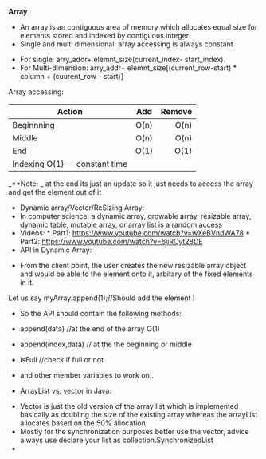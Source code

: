 **Array**
* An array is an contiguous area of memory which allocates equal size for elements stored and indexed by contiguous integer
* Single and multi dimensional: array accessing is always constant
- For single: arry_addr+ elemnt_size(current_index- start_index).
- For Multi-dimension: arry_addr+ elemnt_size[(current_row-start) * column + (cuurent_row - start)]
 
Array accessing:

| Action        | Add            | Remove  |
| ------------- |:-------------: | -------:|
|Beginnning     | O(n)           | O(n)    |
|Middle         | O(n)           | O(n)    |
|End			| O(1)           | O(1)    |
|Indexing	     O(1)-- constant time

_**Note: _ at the end its just an update so it just needs to access the array and get the 
element out of it

* Dynamic array/Vector/ReSizing Array:
* In computer science, a dynamic array, growable array, resizable array, dynamic table, mutable array, or array list is a random access
* Videos: * Part1: https://www.youtube.com/watch?v=wXeBVndWA78
          * Part2: https://www.youtube.com/watch?v=6ijRCyt28DE
* API in Dynamic Array:
- From the client point, the user creates the new resizable array object and would be able to the
 element onto it, arbitary of the fixed elements in it.
 
 Let us say myArray.append(1);//Should add the element !
 
- So the API should contain the following methods:
 * append(data) //at the end of the array O(1)
 * append(index,data) // at the the beginning or middle
 * isFull //check if full or not
 * and other member variables to work on..
 
 
 
 
 * ArrayList vs. vector in Java:
 
 - Vector is just the old version of the array list which is implemented basically as doubling the size of the existing array
   whereas the arrayList allocates based on the 50% allocation
 - Mostly for the synchronization purposes better use the vector, advice always use declare your list as
   collection.SynchronizedList
 -  
 
